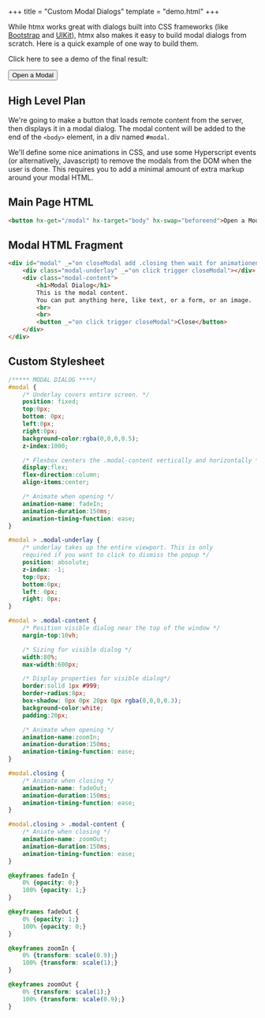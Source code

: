 +++
title = "Custom Modal Dialogs"
template = "demo.html"
+++

While htmx works great with dialogs built into CSS frameworks (like [Bootstrap](../modal-bootstrap) and [UIKit](../modal-uikit)), htmx also makes it easy to build modal dialogs from scratch.  Here is a quick example of one way to build them.

Click here to see a demo of the final result:

<button hx-get="/modal" hx-target="body" hx-swap="beforeend">Open a Modal</button>

## High Level Plan

We're going to make a button that loads remote content from the server, then displays it in a modal dialog.  The modal content will be added to the end of the `<body>` element, in a div named `#modal`.  

We'll define some nice animations in CSS, and use some Hyperscript events (or alternatively, Javascript) to remove the modals from the DOM when the user is done.  This requires you to add a minimal amount of extra markup around your modal HTML.


## Main Page HTML

```html
<button hx-get="/modal" hx-target="body" hx-swap="beforeend">Open a Modal</button>
```

## Modal HTML Fragment
```html
<div id="modal" _="on closeModal add .closing then wait for animationend then remove me">
	<div class="modal-underlay" _="on click trigger closeModal"></div>
	<div class="modal-content">
		<h1>Modal Dialog</h1>
		This is the modal content.
		You can put anything here, like text, or a form, or an image.
		<br>
		<br>
		<button _="on click trigger closeModal">Close</button>
	</div>
</div>
```

## Custom Stylesheet
```css
/***** MODAL DIALOG ****/
#modal {
	/* Underlay covers entire screen. */
	position: fixed;
	top:0px;
	bottom: 0px;
	left:0px;
	right:0px;
	background-color:rgba(0,0,0,0.5);
	z-index:1000;

	/* Flexbox centers the .modal-content vertically and horizontally */
	display:flex;
	flex-direction:column;
	align-items:center;

	/* Animate when opening */
	animation-name: fadeIn;
	animation-duration:150ms;
	animation-timing-function: ease;
}

#modal > .modal-underlay {
	/* underlay takes up the entire viewport. This is only
	required if you want to click to dismiss the popup */
	position: absolute;
	z-index: -1;
	top:0px;
	bottom:0px;
	left: 0px;
	right: 0px;
}

#modal > .modal-content {
	/* Position visible dialog near the top of the window */
	margin-top:10vh;

	/* Sizing for visible dialog */
	width:80%;
	max-width:600px;

	/* Display properties for visible dialog*/
	border:solid 1px #999;
	border-radius:8px;
	box-shadow: 0px 0px 20px 0px rgba(0,0,0,0.3);
	background-color:white;
	padding:20px;

	/* Animate when opening */
	animation-name:zoomIn;
	animation-duration:150ms;
	animation-timing-function: ease;
}

#modal.closing {
	/* Animate when closing */
	animation-name: fadeOut;
	animation-duration:150ms;
	animation-timing-function: ease;
}

#modal.closing > .modal-content {
	/* Aniate when closing */
	animation-name: zoomOut;
	animation-duration:150ms;
	animation-timing-function: ease;
}

@keyframes fadeIn {
	0% {opacity: 0;}
	100% {opacity: 1;}
} 

@keyframes fadeOut {
	0% {opacity: 1;}
	100% {opacity: 0;}
} 

@keyframes zoomIn {
	0% {transform: scale(0.9);}
	100% {transform: scale(1);}
} 

@keyframes zoomOut {
	0% {transform: scale(1);}
	100% {transform: scale(0.9);}
} 
```

<script src="https://unpkg.com/htmx.org"></script>
<script src="https://unpkg.com/hyperscript.org"></script>
<script type="text/javascript">
    
    //=========================================================================
    // Fake Server Side Code
    //=========================================================================

    // routes
    init("/modal", function(request){
		return `
		<div id="modal" _="on closeModal add .closing wait for animationend then remove me">
			<div class="modal-underlay" _="on click trigger closeModal"></div>
			<div class="modal-content">
				<h1>Modal Dialog</h1>
				This is the modal content.
				You can put anything here, like text, or a form, or an image.
				<br>
				<br>
				<button _="on click trigger closeModal">Close</button>
			</div>
		</div>
		`
      });
</script>

<style>
/***** MODAL DIALOG ****/

#modal {
	/* Underlay covers entire screen. */
	position: fixed;
	top:0px;
	bottom: 0px;
	left:0px;
	right:0px;
	background-color:rgba(0,0,0,0.5);
	z-index:1000;

	/* Flexbox centers the .modal-content vertically and horizontally */
	display:flex;
	flex-direction:column;
	align-items:center;

	/* Animate when opening */
	animation-name: fadeIn;
	animation-duration:150ms;
	animation-timing-function: ease;
}

#modal > .modal-underlay {
	/* underlay takes up the entire viewport. This is only
	required if you want to click to dismiss the popup */
	position: absolute;
	z-index: -1;
	top:0px;
	bottom:0px;
	left: 0px;
	right: 0px;
}

#modal > .modal-content {
	/* Position visible dialog near the top of the window */
	margin-top:10vh;

	/* Sizing for visible dialog */
	width:80%;
	max-width:600px;

	/* Display properties for visible dialog*/
	border:solid 1px #999;
	border-radius:8px;
	box-shadow: 0px 0px 20px 0px rgba(0,0,0,0.3);
	background-color:white;
	padding:20px;

	/* Animate when opening */
	animation-name:zoomIn;
	animation-duration:150ms;
	animation-timing-function: ease;
}

#modal.closing {
	/* Animate when closing */
	animation-name: fadeOut;
	animation-duration:150ms;
	animation-timing-function: ease;
}

#modal.closing > .modal-content {
	/* Aniate when closing */
	animation-name: zoomOut;
	animation-duration:150ms;
	animation-timing-function: ease;
}

@keyframes fadeIn {
	0% {opacity: 0;}
	100% {opacity: 1;}
} 

@keyframes fadeOut {
	0% {opacity: 1;}
	100% {opacity: 0;}
} 

@keyframes zoomIn {
	0% {transform: scale(0.9);}
	100% {transform: scale(1);}
} 

@keyframes zoomOut {
	0% {transform: scale(1);}
	100% {transform: scale(0.9);}
}
</style>
